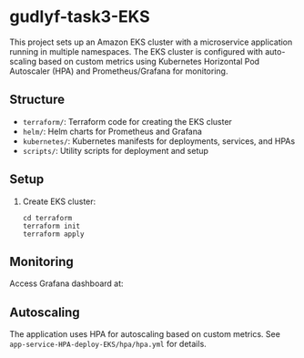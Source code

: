 # gudlyf-task3-EKS

This project sets up an Amazon EKS cluster with a microservice application running in multiple namespaces. The EKS cluster is configured with auto-scaling based on custom metrics using Kubernetes Horizontal Pod Autoscaler (HPA) and Prometheus/Grafana for monitoring.

## Structure

- `terraform/`: Terraform code for creating the EKS cluster
- `helm/`: Helm charts for Prometheus and Grafana
- `kubernetes/`: Kubernetes manifests for deployments, services, and HPAs
- `scripts/`: Utility scripts for deployment and setup

## Setup

1. Create EKS cluster:
   ```
   cd terraform
   terraform init
   terraform apply
   ```

## Monitoring

Access Grafana dashboard at: 

## Autoscaling

The application uses HPA for autoscaling based on custom metrics. See `app-service-HPA-deploy-EKS/hpa/hpa.yml` for details.